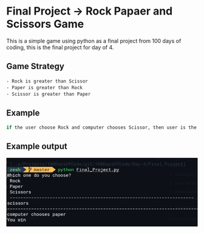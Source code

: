 # Final Project -> Rock Papaer and Scissors Game
This is a simple game using python as a final project from 100 days of coding, this is the final project for day of 4. 

## Game Strategy
```bash
- Rock is greater than Scissor
- Paper is greater than Rock
- Scissor is greater than Paper
```
## Example 
```bash
if the user choose Rock and computer chooses Scissor, then user is the winner. **see the above table for more understanding**
```

## Example output 
![output](main.png)
